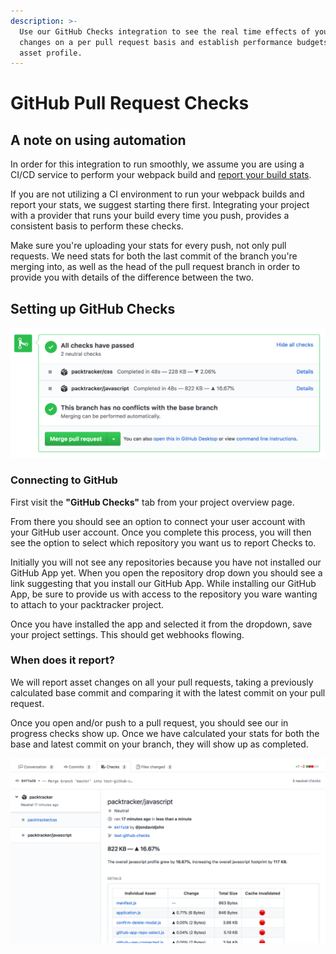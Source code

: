 ```yaml
---
description: >-
  Use our GitHub Checks integration to see the real time effects of your asset
  changes on a per pull request basis and establish performance budgets for your
  asset profile.
---
```


# GitHub Pull Request Checks

## A note on using automation

In order for this integration to run smoothly, we assume you are using a CI/CD service to perform your webpack build and [report your build stats](https://docs.packtracker.io/uploading-your-webpack-stats).

If you are not utilizing a CI environment to run your webpack builds and report your stats, we suggest starting there first.  Integrating your project with a provider that runs your build every time you push, provides a consistent basis to perform these checks.

Make sure you're uploading your stats for every push, not only pull requests.  We need stats for both the last commit of the branch you're merging into, as well as the head of the pull request branch in order to provide you with details of the difference between the two.

## Setting up GitHub Checks

![](../.gitbook/assets/github-status%20%281%29.png)

### Connecting to GitHub

First visit the **"GitHub Checks"** tab from your project overview page. 

From there you should see an option to connect your user account with your GitHub user account.  Once you complete this process, you will then see the option to select which repository you want us to report Checks to.

Initially you will not see any repositories because you have not installed our GitHub App yet.  When you open the repository drop down you should see a link suggesting that you install our GitHub App.  While installing our GitHub App, be sure to provide us with access to the repository you ware wanting to attach to your packtracker project.

Once you have installed the app and selected it from the dropdown, save your project settings.  This should get webhooks flowing.

### When does it report?

We will report asset changes on all your pull requests, taking a previously calculated base commit and comparing it with the latest commit on your pull request.

Once you open and/or push to a pull request, you should see our in progress checks show up.  Once we have calculated your stats for both the base and latest commit on your branch, they will show up as completed.

![](../.gitbook/assets/github-checks.png)



